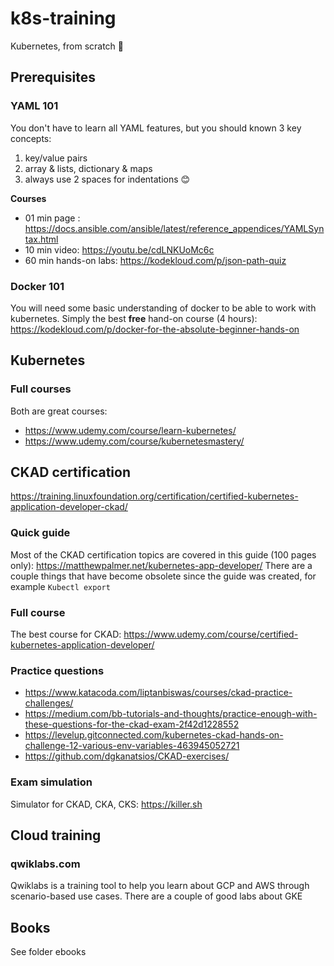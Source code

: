 # k8s-training
Kubernetes, from scratch 🚀

## Prerequisites 
### YAML 101
You don't have to learn all YAML features, but you should known 3 key concepts: 
1. key/value pairs
2. array & lists, dictionary & maps
3. always use 2 spaces for indentations 😊

**Courses**
* 01 min page : https://docs.ansible.com/ansible/latest/reference_appendices/YAMLSyntax.html
* 10 min video: https://youtu.be/cdLNKUoMc6c
* 60 min hands-on labs: https://kodekloud.com/p/json-path-quiz

### Docker 101
You will need some basic understanding of docker to be able to work with kubernetes. 
Simply the best **free** hand-on course (4 hours): https://kodekloud.com/p/docker-for-the-absolute-beginner-hands-on

## Kubernetes

### Full courses
Both are great courses:
* https://www.udemy.com/course/learn-kubernetes/
* https://www.udemy.com/course/kubernetesmastery/

## CKAD certification
https://training.linuxfoundation.org/certification/certified-kubernetes-application-developer-ckad/

### Quick guide
Most of the CKAD certification topics are covered in this guide (100 pages only): https://matthewpalmer.net/kubernetes-app-developer/
There are a couple things that have become obsolete since the guide was created, for example ```Kubectl export```

### Full course
The best course for CKAD: https://www.udemy.com/course/certified-kubernetes-application-developer/

### Practice questions
* https://www.katacoda.com/liptanbiswas/courses/ckad-practice-challenges/
* https://medium.com/bb-tutorials-and-thoughts/practice-enough-with-these-questions-for-the-ckad-exam-2f42d1228552
* https://levelup.gitconnected.com/kubernetes-ckad-hands-on-challenge-12-various-env-variables-463945052721
* https://github.com/dgkanatsios/CKAD-exercises/

### Exam simulation
Simulator for CKAD, CKA, CKS: https://killer.sh

## Cloud training
### qwiklabs.com
Qwiklabs is a training tool to help you learn about GCP and AWS through scenario-based use cases. There are a couple of good labs about GKE

## Books
See folder ebooks


